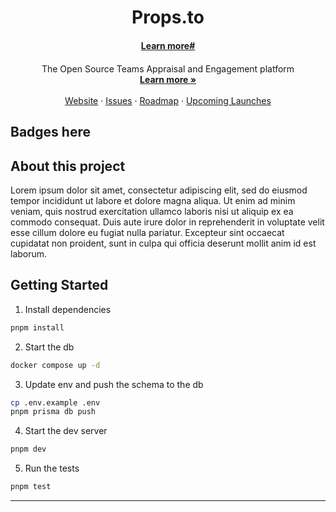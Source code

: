 <!-- Banner here -->

# <h1 style="text-align: center;">Props.to</h1>

<h4 style="text-align: center;"><a href="https://props.to">Learn more#</a></h4>
<p align="center" style="margin-top: 20px">
  <p align="center">
  The Open Source Teams Appraisal and Engagement platform
  <br>
    <a href="https://props.to"><strong>Learn more »</strong></a>
    <br />
    <br />
    <a href="https://props.to">Website</a>
    ·
    <a href="https://github.com/propsto/props.to/issues">Issues</a>
    ·
    <a href="https://github.com/propsto/props.to/milestones">Roadmap</a>
    ·
    <a href="https://props.to/launches">Upcoming Launches</a>
  </p>
</p>

## Badges here

## About this project

Lorem ipsum dolor sit amet, consectetur adipiscing elit, sed do eiusmod tempor incididunt ut labore et dolore magna aliqua. Ut enim ad minim veniam, quis nostrud exercitation ullamco laboris nisi ut aliquip ex ea commodo consequat. Duis aute irure dolor in reprehenderit in voluptate velit esse cillum dolore eu fugiat nulla pariatur. Excepteur sint occaecat cupidatat non proident, sunt in culpa qui officia deserunt mollit anim id est laborum.

## Getting Started

1. Install dependencies

```bash
pnpm install
```

2. Start the db

```bash
docker compose up -d
```

3. Update env and push the schema to the db

```bash
cp .env.example .env
pnpm prisma db push
```

4. Start the dev server

```bash
pnpm dev
```

5. Run the tests

```bash
pnpm test
```

---
